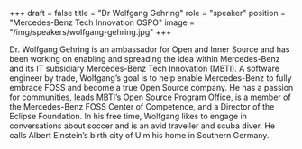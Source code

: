 +++
draft = false
title = "Dr Wolfgang Gehring"
role = "speaker"
position = "Mercedes-Benz Tech Innovation OSPO"
image = "/img/speakers/wolfgang-gehring.jpg"
+++

Dr. Wolfgang Gehring is an ambassador for Open and Inner Source and has been working on enabling and spreading the idea within Mercedes-Benz and its IT subsidiary Mercedes-Benz Tech Innovation (MBTI). A software engineer by trade, Wolfgang’s goal is to help enable Mercedes-Benz to fully embrace FOSS and become a true Open Source company. He has a passion for communities, leads MBTI’s Open Source Program Office, is a member of the Mercedes-Benz FOSS Center of Competence, and a Director of the Eclipse Foundation.
In his free time, Wolfgang likes to engage in conversations about soccer and is an avid traveller and scuba diver. He calls Albert Einstein’s birth city of Ulm his home in Southern Germany.